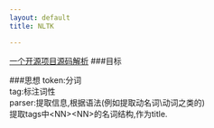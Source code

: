 ```yaml
---
layout: default
title: NLTK

---
```


[一个开源项目源码解析](http://cs.nyu.edu/~tk883/software/annotate/annotate.py.txt)
###目标

###思想
token:分词  
tag:标注词性  
parser:提取信息,根据语法(例如提取动名词\动词之类的)  
提取tags中\<NN\>\<NN\>的名词结构,作为title.

